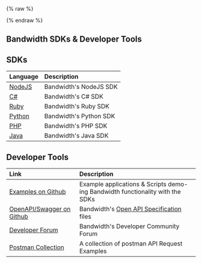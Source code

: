 {% raw %}
<section class="sdksAbout">
{% endraw %}

# Bandwidth SDKs & Developer Tools

## SDKs

| Language              | Description            |
|:----------------------|:-----------------------|
| [NodeJS](./node.md)   | Bandwidth's NodeJS SDK |
| [C#](./csharp.md)     | Bandwidth's C# SDK     |
| [Ruby](./ruby.md)     | Bandwidth's Ruby SDK   |
| [Python](./python.md) | Bandwidth's Python SDK |
| [PHP](./php.md)       | Bandwidth's PHP SDK    |
| [Java](./java.md)     | Bandwidth's Java SDK   |

## Developer Tools

| Link                                                                                        | Description                                                                                        |
|:--------------------------------------------------------------------------------------------|:---------------------------------------------------------------------------------------------------|
| [Examples on Github](https://github.com/bandwidth-samples)                                 | Example applications & Scripts demo-ing Bandwidth functionality with the SDKs                      |
| [OpenAPI/Swagger on Github](https://github.com/Bandwidth/openapi-specs) | Bandwidth's [Open API Specification](https://swagger.io/solutions/getting-started-with-oas/) files |
| [Developer Forum](http://bandwidthdashboard.discussion.community/)                          | Bandwidth's Developer Community Forum                                                              |
| [Postman Collection](https://github.com/Bandwidth/postman) | A collection of postman API Request Examples                                                      |
